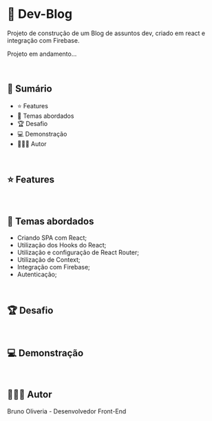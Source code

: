 # 📌 Dev-Blog
Projeto de construção de um Blog de assuntos dev, criado em react e integração com Firebase.

Projeto em andamento...

<br>

## 📎 **Sumário**
- ⭐ Features
- 📂 Temas abordados
- 🏆 Desafio
- 💻 Demonstração
- 🙋🏻‍♂️ Autor

<br>

## ⭐ **Features**

<br>

## 📂 **Temas abordados**
- Criando SPA com React;
- Utilização dos Hooks do React;
- Utilização e configuração de React Router;
- Utilização de Context;
- Integração com Firebase;
- Autenticação;

<br>

## 🏆 **Desafio**

<br>

## 💻 **Demonstração**

<br>

## 🙋🏻‍♂️ Autor
Bruno Oliveria - Desenvolvedor Front-End